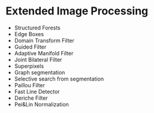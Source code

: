 Extended Image Processing
=========================

- Structured Forests
- Edge Boxes
- Domain Transform Filter
- Guided Filter
- Adaptive Manifold Filter
- Joint Bilateral Filter
- Superpixels
- Graph segmentation
- Selective search from segmentation
- Paillou Filter
- Fast Line Detector
- Deriche Filter
- Pei&Lin Normalization
